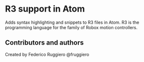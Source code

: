 # R3 support in Atom

Adds syntax highlighting and snippets to R3 files in Atom.
R3 is the programming language for the family of Robox motion controllers.

## Contributors and authors

Created by Federico Ruggiero @fruggiero
